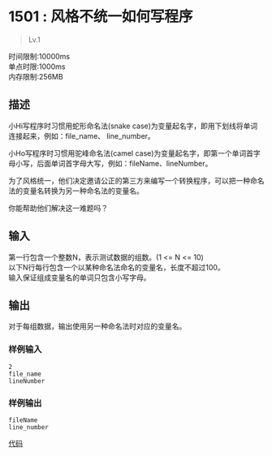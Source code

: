 # 1501 : 风格不统一如何写程序
>Lv.1

时间限制:10000ms  
单点时限:1000ms  
内存限制:256MB  

## 描述
小Hi写程序时习惯用蛇形命名法(snake case)为变量起名字，即用下划线将单词连接起来，例如：file_name、 line_number。  

小Ho写程序时习惯用驼峰命名法(camel case)为变量起名字，即第一个单词首字母小写，后面单词首字母大写，例如：fileName、lineNumber。  

为了风格统一，他们决定邀请公正的第三方来编写一个转换程序，可以把一种命名法的变量名转换为另一种命名法的变量名。  

你能帮助他们解决这一难题吗？

## 输入
第一行包含一个整数N，表示测试数据的组数。(1 <= N <= 10)  
以下N行每行包含一个以某种命名法命名的变量名，长度不超过100。  
输入保证组成变量名的单词只包含小写字母。

## 输出
对于每组数据，输出使用另一种命名法时对应的变量名。

### 样例输入
    2  
    file_name  
    lineNumber 

### 样例输出
    fileName  
    line_number
    
[代码](./1501.cpp)